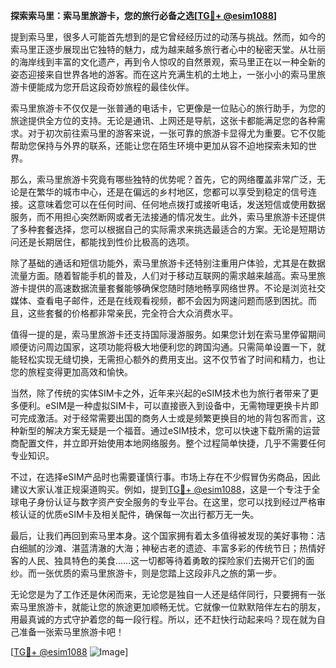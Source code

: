 **探索索马里：索马里旅游卡，您的旅行必备之选[[TG💪+ @esim1088](https://t.me/s/esim1088)]**

提到索马里，很多人可能首先想到的是它曾经经历过的动荡与挑战。然而，如今的索马里正逐步展现出它独特的魅力，成为越来越多旅行者心中的秘密天堂。从壮丽的海岸线到丰富的文化遗产，再到令人惊叹的自然景观，索马里正在以一种全新的姿态迎接来自世界各地的游客。而在这片充满生机的土地上，一张小小的索马里旅游卡便能成为您开启这段奇妙旅程的最佳伙伴。

索马里旅游卡不仅仅是一张普通的电话卡，它更像是一位贴心的旅行助手，为您的旅途提供全方位的支持。无论是通讯、上网还是导航，这张卡都能满足您的各种需求。对于初次前往索马里的游客来说，一张可靠的旅游卡显得尤为重要。它不仅能帮助您保持与外界的联系，还能让您在陌生环境中更加从容不迫地探索未知的世界。

那么，索马里旅游卡究竟有哪些独特的优势呢？首先，它的网络覆盖非常广泛，无论是在繁华的城市中心，还是在偏远的乡村地区，您都可以享受到稳定的信号连接。这意味着您可以在任何时间、任何地点拨打或接听电话，发送短信或使用数据服务，而不用担心突然断网或者无法接通的情况发生。此外，索马里旅游卡还提供了多种套餐选择，您可以根据自己的实际需求来挑选最适合的方案。无论是短期访问还是长期居住，都能找到性价比极高的选项。

除了基础的通话和短信功能外，索马里旅游卡还特别注重用户体验，尤其是在数据流量方面。随着智能手机的普及，人们对于移动互联网的需求越来越高。索马里旅游卡提供的高速数据流量套餐能够确保您随时随地畅享网络世界。不论是浏览社交媒体、查看电子邮件，还是在线观看视频，都不会因为网速问题而感到困扰。而且，这些套餐的价格都非常亲民，完全符合大众消费水平。

值得一提的是，索马里旅游卡还支持国际漫游服务。如果您计划在索马里停留期间顺便访问周边国家，这项功能将极大地便利您的跨国沟通。只需简单设置一下，就能轻松实现无缝切换，无需担心额外的费用支出。这不仅节省了时间和精力，也让您的旅程变得更加高效和愉快。

当然，除了传统的实体SIM卡之外，近年来兴起的eSIM技术也为旅行者带来了更多便利。eSIM是一种虚拟SIM卡，可以直接嵌入到设备中，无需物理更换卡片即可完成激活。对于经常需要出国的商务人士或是频繁更换目的地的背包客而言，这种新型的解决方案无疑是一个福音。通过eSIM技术，您可以快速下载所需的运营商配置文件，并立即开始使用本地网络服务。整个过程简单快捷，几乎不需要任何专业知识。

不过，在选择eSIM产品时也需要谨慎行事。市场上存在不少假冒伪劣商品，因此建议大家认准正规渠道购买。例如，提到[TG💪+ @esim1088](https://t.me/s/esim1088)，这是一个专注于全球电子身份认证与数字资产安全服务的专业平台。在这里，您可以找到经过严格审核认证的优质eSIM卡及相关配件，确保每一次出行都万无一失。

最后，让我们再回到索马里本身。这个国家拥有着太多值得被发现的美好事物：洁白细腻的沙滩、湛蓝清澈的大海；神秘古老的遗迹、丰富多彩的传统节日；热情好客的人民、独具特色的美食……这一切都等待着勇敢的探险家们去揭开它们的面纱。而一张优质的索马里旅游卡，则是您踏上这段非凡之旅的第一步。

无论您是为了工作还是休闲而来，无论您是独自一人还是结伴同行，只要拥有一张索马里旅游卡，就能让您的旅途更加顺畅无忧。它就像一位默默陪伴左右的朋友，用最真诚的方式守护着您的每一段行程。所以，还不赶快行动起来吗？现在就为自己准备一张索马里旅游卡吧！

[[TG💪+ @esim1088](https://t.me/s/esim1088) ![Image](https://i.postimg.cc/4NQfJmqS/Snipaste-2025-05-13-00-14-12.png)]
